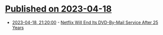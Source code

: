 # [Published on 2023-04-18](index.md)

* [2023-04-18, 21:20:00](https://entertainment.slashdot.org/story/23/04/18/2051200/netflix-will-end-its-dvd-by-mail-service-after-25-years?utm_source=rss1.0mainlinkanon&utm_medium=feed) - [Netflix Will End Its DVD-By-Mail Service After 25 Years](https://entertainment.slashdot.org/story/23/04/18/2051200/netflix-will-end-its-dvd-by-mail-service-after-25-years?utm_source=rss1.0mainlinkanon&utm_medium=feed)
